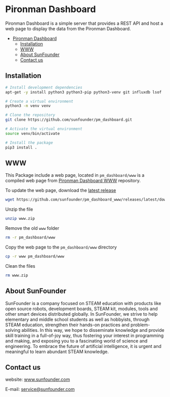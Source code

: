 # Pironman Dashboard

Pironman Dashboard is a simple server that provides a REST API and host a web page to display the data from the Pironman Dashboard.

- [Pironman Dashboard](#pironman-dashboard)
  - [Installation](#installation)
  - [WWW](#www)
  - [About SunFounder](#about-sunfounder)
  - [Contact us](#contact-us)

## Installation

```bash
# Install development dependencies
apt-get -y install python3 python3-pip python3-venv git influxdb lsof

# Create a virtual environment
python3 -m venv venv

# Clone the repository
git clone https://github.com/sunfounder/pm_dashboard.git

# Activate the virtual environment
source venv/bin/activate

# Install the package
pip3 install .
```

## WWW

This Package include a web page, located in `pm_dashboard/www` is a compiled web page from [Pironman Dashboard WWW](https://github.com/sunfounder/pm_dashboard_www) repository.

To update the web page, download the [latest release](https://github.com/sunfounder/pm_dashboard_www/releases/latest/download/www.zip)
```bash
wget https://github.com/sunfounder/pm_dashboard_www/releases/latest/download/www.zip
```
Unzip the file
```bash
unzip www.zip
```
Remove the old `www` folder
```bash
rm -r pm_dashboard/www
```
Copy the web page to the `pm_dashboard/www` directory
```bash
cp -r www pm_dashboard/www
```
Clean the files
```bash
rm www.zip
```

## About SunFounder
SunFounder is a company focused on STEAM education with products like open source robots, development boards, STEAM kit, modules, tools and other smart devices distributed globally. In SunFounder, we strive to help elementary and middle school students as well as hobbyists, through STEAM education, strengthen their hands-on practices and problem-solving abilities. In this way, we hope to disseminate knowledge and provide skill training in a full-of-joy way, thus fostering your interest in programming and making, and exposing you to a fascinating world of science and engineering. To embrace the future of artificial intelligence, it is urgent and meaningful to learn abundant STEAM knowledge.

## Contact us
website:
    www.sunfounder.com

E-mail:
    service@sunfounder.com
